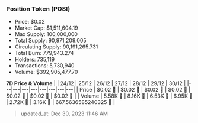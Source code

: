 
  ### Position Token (POSI)
  - Price: $0.02
  - Market Cap: $1,511,604.19
  - Max Supply: 100,000,000
  - Total Supply: 90,971,209.005
  - Circulating Supply: 90,191,265.731
  - Total Burn: 779,943.274
  - Holders: 735,119
  - Transactions: 5,730,940
  - Volume: $392,905,477.70

  **7D Price & Volume**
  | | 24&#x2F;12 | 25&#x2F;12 | 26&#x2F;12 | 27&#x2F;12 | 28&#x2F;12 | 29&#x2F;12 | 30&#x2F;12 |
  |---|---|---|---|---|---|---|---|
  | Price | $0.02 🔻 | $0.02 🚀 | $0.02 🚀 | $0.02 🚀 | $0.02 🚀 | $0.02 🔻 | $0.02 🔻 |
  | Volume | 5.58K 🚀 | 8.16K 🚀 | 6.53K 🔻 | 6.95K 🚀 | 2.72K 🔻 | 3.16K 🚀 | 667.5636585240325 🔻 |

  > updated_at: Dec 30, 2023 11:46 AM
